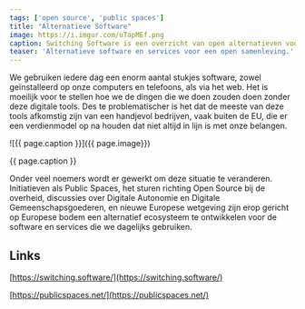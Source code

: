 ```yaml
---
tags: ['open source', 'public spaces']
title: "Alternatieve Software"
image: https://i.imgur.com/uTapMEf.png
caption: Switching Software is een overzicht van open alternatieven voor de software die we dagelijks gebruiken.
teaser: 'Alternatieve software en services voor een open samenleving.'
---
```

We gebruiken iedere dag een enorm aantal stukjes software, zowel geïnstalleerd op onze computers en telefoons, als via het web. Het is moeilijk voor te stellen hoe we de dingen die we doen zouden doen zonder deze digitale tools. Des te problematischer is het dat de meeste van deze tools afkomstig zijn van een handjevol bedrijven, vaak buiten de EU, die er een verdienmodel op na houden dat niet altijd in lijn is met onze belangen.

![{{ page.caption }}]({{ page.image}})
<figcaption>{{ page.caption }}</figcaption>

Onder veel noemers wordt er gewerkt om deze situatie te veranderen. Initiatieven als Public Spaces, het sturen richting Open Source bij de overheid, discussies over Digitale Autonomie en Digitale Gemeenschapsgoederen, en nieuwe Europese wetgeving zijn erop gericht op Europese bodem een alternatief ecosysteem te ontwikkelen voor de software en services die we dagelijks gebruiken.

## Links

[https://switching.software/](https://switching.software/)

[https://publicspaces.net/](https://publicspaces.net/)